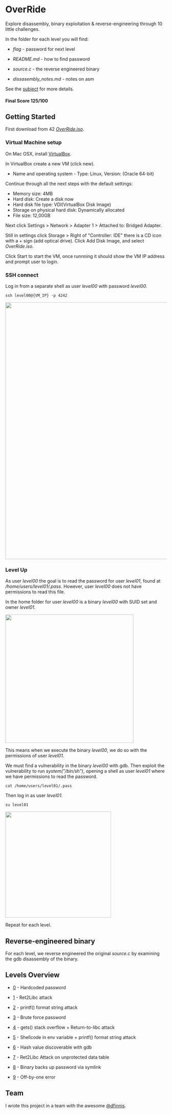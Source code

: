 # OverRide

Explore disassembly, binary exploitation & reverse-engineering through 10 little challenges.

In the folder for each level you will find:

* *flag* - password for next level

* *README.md* - how to find password

* *source.c* - the reverse engineered binary

* *dissasembly_notes.md* - notes on asm 

See the [subject](https://github.com/anyashuka/Override/blob/main/subject.pdf) for more details.


#### Final Score 125/100


## Getting Started

First download from 42 [*OverRide.iso*](https://projects.intra.42.fr/uploads/document/document/2096/OverRide.iso).

### Virtual Machine setup

On Mac OSX, install [VirtualBox](https://www.virtualbox.org/).

In VirtualBox create a new VM (click new).

* Name and operating system - Type: Linux, Version: (Oracle 64-bit)

Continue through all the next steps with the default settings:

* Memory size: 4MB
* Hard disk: Create a disk now
* Hard disk file type: VDI(VirtualBox Disk Image)
* Storage on physical hard disk: Dynamically allocated
* File size: 12,00GB

Next click Settings > Network > Adapter 1 > Attached to: Bridged Adapter.

Still in settings click Storage > Right of "Controller: IDE" there is a CD icon with a + sign (add optical drive).
Click Add Disk Image, and select *OverRide.iso*.

Click Start to start the VM, once runnning it should show the VM IP address and prompt user to login.

### SSH connect

Log in from a separate shell as user *level00* with password *level00*.

```ssh level00@{VM_IP} -p 4242```

<img src="https://github.com/anyashuka/Override/blob/main/img/ssh.png" width="800">

### Level Up

As user *level00* the goal is to read the password for user *level01*, found at */home/users/level01/.pass*. However, user *level00* does not have permissions to read this file.

In the home folder for user *level00* is a binary *level00* with SUID set and owner *level01*.

<img src="https://github.com/anyashuka/Override/blob/main/img/suid.png" width="400">

This means when we execute the binary *level00*, we do so with the permissions of user *level01*.

We must find a vulnerability in the binary *level00* with gdb. Then exploit the vulnerability to run *system("/bin/sh")*, opening a shell as user *level01* where we have permissions to read the password.

```cat /home/users/level01/.pass```

Then log in as user *level01*.

```su level01```

<img src="https://github.com/anyashuka/Override/blob/main/img/su.png" width="330">

Repeat for each level.


## Reverse-engineered binary

For each level, we reverse engineered the original *source.c* by examining the gdb disassembly of the binary.


## Levels Overview

* [0](https://github.com/anyashuka/Override/tree/main/level00) - Hardcoded password

* [1](https://github.com/anyashuka/Override/tree/main/level01) - Ret2Libc attack

* [2](https://github.com/anyashuka/Override/tree/main/level02) - printf() format string attack

* [3](https://github.com/anyashuka/Override/tree/main/level03) - Brute force password

* [4](https://github.com/anyashuka/Override/tree/main/level04) - gets() stack overflow + Return-to-libc attack

* [5](https://github.com/anyashuka/Override/tree/main/level05) - Shellcode in env variable + printf() format string attack

* [6](https://github.com/anyashuka/Override/tree/main/level06) - Hash value discoverable with gdb

* [7](https://github.com/anyashuka/Override/tree/main/level07) - Ret2Libc Attack on unprotected data table

* [8](https://github.com/anyashuka/Override/tree/main/level08) - Binary backs up password via symlink

* [9](https://github.com/anyashuka/Override/tree/main/level09) - Off-by-one error

## Team

I wrote this project in a team with the awesome [@dfinnis](https://github.com/dfinnis).

